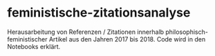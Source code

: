 # feministische-zitationsanalyse
Herausarbeitung von Referenzen / Zitationen innerhalb philosophisch-feministischer Artikel aus den Jahren 2017 bis 2018.
Code wird in den Notebooks erklärt.
